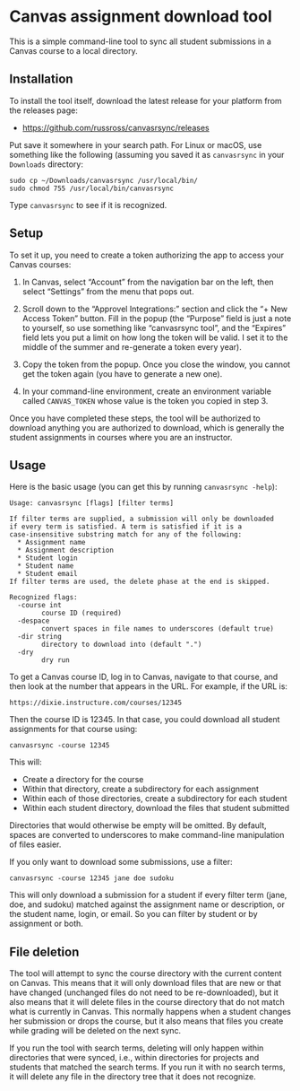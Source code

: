 Canvas assignment download tool
===============================

This is a simple command-line tool to sync all student submissions
in a Canvas course to a local directory.


Installation
------------

To install the tool itself, download the latest release for your
platform from the releases page:

*   https://github.com/russross/canvasrsync/releases

Put save it somewhere in your search path. For Linux or macOS, use
something like the following (assuming you saved it as `canvasrsync`
in your `Downloads` directory:

    sudo cp ~/Downloads/canvasrsync /usr/local/bin/
    sudo chmod 755 /usr/local/bin/canvasrsync

Type `canvasrsync` to see if it is recognized.


Setup
-----

To set it up, you need to create a token authorizing the app to
access your Canvas courses:

1.  In Canvas, select “Account” from the navigation bar on the left,
    then select “Settings” from the menu that pops out.

2.  Scroll down to the “Approvel Integrations:” section and click
    the “+ New Access Token” button. Fill in the popup (the
    “Purpose” field is just a note to yourself, so use something like
    “canvasrsync tool”, and the “Expires” field lets you put a limit on
    how long the token will be valid. I set it to the middle of the
    summer and re-generate a token every year).

3.  Copy the token from the popup. Once you close the window, you
    cannot get the token again (you have to generate a new one).

4.  In your command-line environment, create an environment variable
    called `CANVAS_TOKEN` whose value is the token you copied in
    step 3.

Once you have completed these steps, the tool will be authorized to
download anything you are authorized to download, which is generally
the student assignments in courses where you are an instructor.


Usage
-----

Here is the basic usage (you can get this by running `canvasrsync
-help`):


```
Usage: canvasrsync [flags] [filter terms]

If filter terms are supplied, a submission will only be downloaded
if every term is satisfied. A term is satisfied if it is a
case-insensitive substring match for any of the following:
  * Assignment name
  * Assignment description
  * Student login
  * Student name
  * Student email
If filter terms are used, the delete phase at the end is skipped.

Recognized flags:
  -course int
    	course ID (required)
  -despace
    	convert spaces in file names to underscores (default true)
  -dir string
    	directory to download into (default ".")
  -dry
    	dry run
```

To get a Canvas course ID, log in to Canvas, navigate to that
course, and then look at the number that appears in the URL. For
example, if the URL is:

    https://dixie.instructure.com/courses/12345

Then the course ID is 12345. In that case, you could download all
student assignments for that course using:

    canvasrsync -course 12345

This will:

*   Create a directory for the course
*   Within that directory, create a subdirectory for each assignment
*   Within each of those directories, create a subdirectory for each
    student
*   Within each student directory, download the files that student
    submitted

Directories that would otherwise be empty will be omitted. By
default, spaces are converted to underscores to make command-line
manipulation of files easier.

If you only want to download some submissions, use a filter:

    canvasrsync -course 12345 jane doe sudoku

This will only download a submission for a student if every filter
term (jane, doe, and sudoku) matched against the assignment name or
description, or the student name, login, or email. So you can filter
by student or by assignment or both.


File deletion
-------------

The tool will attempt to sync the course directory with the current
content on Canvas. This means that it will only download files that
are new or that have changed (unchanged files do not need to be
re-downloaded), but it also means that it will delete files in the
course directory that do not match what is currently in Canvas. This
normally happens when a student changes her submission or drops the
course, but it also means that files you create while grading will
be deleted on the next sync.

If you run the tool with search terms, deleting will only happen
within directories that were synced, i.e., within directories for
projects and students that matched the search terms. If you run it
with no search terms, it will delete any file in the directory tree
that it does not recognize.
